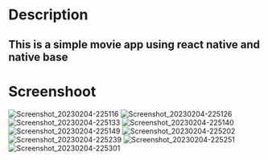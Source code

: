 <h1>Description</h1>
<h2>This is a simple movie app using react native and native base</h2>
<h1>Screenshoot</h1>

![Screenshot_20230204-225116](https://user-images.githubusercontent.com/120534000/221456331-7e646e39-a67d-409b-b2b5-4a38295daa0b.png)
![Screenshot_20230204-225126](https://user-images.githubusercontent.com/120534000/221456336-0133f8a9-3ef2-4e4c-9b3d-10c96b74d95b.png)
![Screenshot_20230204-225133](https://user-images.githubusercontent.com/120534000/221456339-497f9d3f-c477-41b0-8a6e-c718161b0027.png)
![Screenshot_20230204-225140](https://user-images.githubusercontent.com/120534000/221456352-c42d2af6-8094-401e-b8b3-1fc5997532d3.png)
![Screenshot_20230204-225149](https://user-images.githubusercontent.com/120534000/221456357-a86b95bd-1a6a-4955-85a9-0706aacdc471.png)
![Screenshot_20230204-225202](https://user-images.githubusercontent.com/120534000/221456364-21df3f19-5189-4216-b7c4-e6a756029d8c.png)
![Screenshot_20230204-225239](https://user-images.githubusercontent.com/120534000/221456370-4033d66d-6be6-4069-82c7-2e7079e6b9c9.png)
![Screenshot_20230204-225251](https://user-images.githubusercontent.com/120534000/221456380-1d4949b6-0659-42b8-b948-1f4d443e6e23.png)
![Screenshot_20230204-225301](https://user-images.githubusercontent.com/120534000/221456387-79a6e83a-e117-4d02-899b-fdcf9d1469b2.png)
